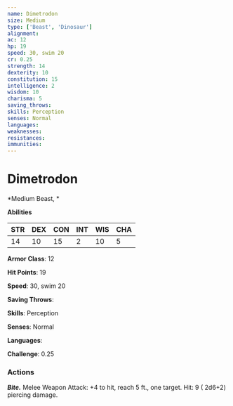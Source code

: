 ```yaml
---
name: Dimetrodon
size: Medium
type: ['Beast', 'Dinosaur']
alignment: 
ac: 12
hp: 19
speed: 30, swim 20
cr: 0.25
strength: 14
dexterity: 10
constitution: 15
intelligence: 2
wisdom: 10
charisma: 5
saving_throws: 
skills: Perception
senses: Normal
languages: 
weaknesses:
resistances:
immunities:
---
```


# Dimetrodon

*Medium Beast, *

**Abilities**

| STR | DEX | CON | INT | WIS | CHA |
| --- | --- | --- | --- | --- | --- |
| 14 | 10 | 15 | 2 | 10 | 5 |

**Armor Class**: 12

**Hit Points**: 19

**Speed**: 30, swim 20

**Saving Throws**: 

**Skills**: Perception

**Senses**: Normal

**Languages**: 

**Challenge**: 0.25


### Actions
***Bite.*** Melee Weapon Attack:  +4 to hit, reach 5 ft., one target. Hit: 9 ( 2d6+2) piercing damage.

